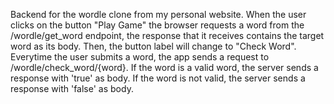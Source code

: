 Backend for the wordle clone from my personal website.
When the user clicks on the button "Play Game" the browser requests a word from the /wordle/get_word endpoint, 
the response that it receives contains the target word as its body.
Then, the button label will change to "Check Word".
Everytime the user submits a word, the app sends a request to /wordle/check_word/{word}.
If the word is a valid word, the server sends a response with 'true' as body.
If the word is not valid, the server sends a response with 'false' as body.
